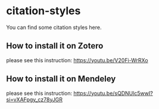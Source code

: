 # citation-styles
You can find some citation styles here. 
## How to install it on Zotero
please see this instruction: https://youtu.be/V20Fi-WrRXo
## How to install it on Mendeley
please see this instruction: https://youtu.be/sQDNUlc5wwI?si=vXAFpgy_cz78yJGR

